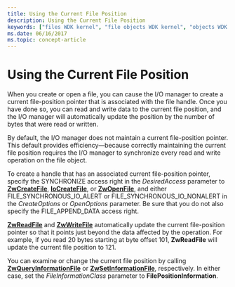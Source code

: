 ```yaml
---
title: Using the Current File Position
description: Using the Current File Position
keywords: ["files WDK kernel", "file objects WDK kernel", "objects WDK file objects", "file handles WDK kernel", "handle to file WDK kernel", "current file positions WDK kernel", "file positions WDK kernel"]
ms.date: 06/16/2017
ms.topic: concept-article
---
```


# Using the Current File Position





When you create or open a file, you can cause the I/O manager to create a current file-position pointer that is associated with the file handle. Once you have done so, you can read and write data to the current file position, and the I/O manager will automatically update the position by the number of bytes that were read or written.

By default, the I/O manager does not maintain a current file-position pointer. This default provides efficiency—because correctly maintaining the current file position requires the I/O manager to synchronize every read and write operation on the file object.

To create a handle that has an associated current file-position pointer, specify the SYNCHRONIZE access right in the *DesiredAccess* parameter to [**ZwCreateFile**](/windows-hardware/drivers/ddi/ntifs/nf-ntifs-ntcreatefile), [**IoCreateFile**](/windows-hardware/drivers/ddi/wdm/nf-wdm-iocreatefile), or [**ZwOpenFile**](/windows-hardware/drivers/ddi/ntifs/nf-ntifs-ntopenfile), and either FILE\_SYNCHRONOUS\_IO\_ALERT or FILE\_SYNCHRONOUS\_IO\_NONALERT in the *CreateOptions* or *OpenOptions* parameter. Be sure that you do not also specify the FILE\_APPEND\_DATA access right.

[**ZwReadFile**](/windows-hardware/drivers/ddi/ntifs/nf-ntifs-ntreadfile) and [**ZwWriteFile**](/windows-hardware/drivers/ddi/ntifs/nf-ntifs-ntwritefile) automatically update the current file-position pointer so that it points just beyond the data affected by the operation. For example, if you read 20 bytes starting at byte offset 101, **ZwReadFile** will update the current file position to 121.

You can examine or change the current file position by calling [**ZwQueryInformationFile**](/windows-hardware/drivers/ddi/ntifs/nf-ntifs-ntqueryinformationfile) or [**ZwSetInformationFile**](/windows-hardware/drivers/ddi/ntifs/nf-ntifs-ntsetinformationfile), respectively. In either case, set the *FileInformationClass* parameter to **FilePositionInformation**.

 

